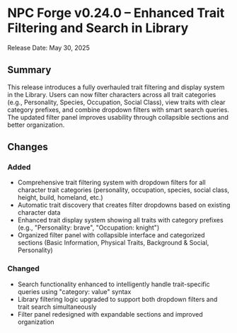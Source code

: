 # NPC Forge v0.24.0 – Enhanced Trait Filtering and Search in Library

Release Date: May 30, 2025

## Summary

This release introduces a fully overhauled trait filtering and display system in the Library. Users can now filter characters across all trait categories (e.g., Personality, Species, Occupation, Social Class), view traits with clear category prefixes, and combine dropdown filters with smart search queries. The updated filter panel improves usability through collapsible sections and better organization.

## Changes

### Added
- Comprehensive trait filtering system with dropdown filters for all character trait categories (personality, occupation, species, social class, height, build, homeland, etc.)
- Automatic trait discovery that creates filter dropdowns based on existing character data
- Enhanced trait display system showing all traits with category prefixes (e.g., "Personality: brave", "Occupation: knight")
- Organized filter panel with collapsible interface and categorized sections (Basic Information, Physical Traits, Background & Social, Personality)

### Changed
- Search functionality enhanced to intelligently handle trait-specific queries using "category: value" syntax
- Library filtering logic upgraded to support both dropdown filters and trait search simultaneously
- Filter panel redesigned with expandable sections and improved organization